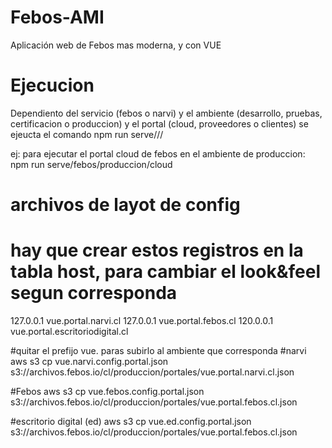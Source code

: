 # Febos-AMI
Aplicación web de Febos mas moderna, y con VUE

# Ejecucion
Dependiento del servicio (febos o narvi) y el ambiente (desarrollo, pruebas, certificacion o produccion) y el portal (cloud, proveedores o clientes) se ejeucta el comando
npm run serve/<servicio>/<ambiente>/<portal>

ej: para ejecutar el portal cloud de febos en el ambiente de produccion:
npm run serve/febos/produccion/cloud

# archivos de layot de config

# hay que crear estos registros en la tabla host, para cambiar el look&feel segun corresponda
127.0.0.1 vue.portal.narvi.cl
127.0.0.1 vue.portal.febos.cl
120.0.0.1 vue.portal.escritoriodigital.cl

#quitar el prefijo vue. paras subirlo al ambiente que corresponda
#narvi
aws s3 cp vue.narvi.config.portal.json s3://archivos.febos.io/cl/produccion/portales/vue.portal.narvi.cl.json

#Febos
aws s3 cp vue.febos.config.portal.json s3://archivos.febos.io/cl/produccion/portales/vue.portal.febos.cl.json

#escritorio digital (ed)
aws s3 cp vue.ed.config.portal.json s3://archivos.febos.io/cl/produccion/portales/vue.portal.febos.cl.json
